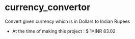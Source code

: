 # currency_convertor

Convert given currency which is in Dollars to Indian Rupees

- At the time of making this project : $ 1=INR 83.02
